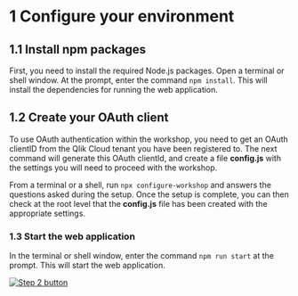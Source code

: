 # 1 Configure your environment

## 1.1 Install npm packages

First, you need to install the required Node.js packages.
Open a terminal or shell window. At the prompt, enter the command `npm install`. This will install the dependencies for running the web application.

## 1.2 Create your OAuth client

To use OAuth authentication within the workshop, you need to get an OAuth clientID from the Qlik Cloud tenant you have been registered to.
The next command will generate this OAuth clientId, and create a file **config.js** with the settings you will need to proceed with the workshop.

From a terminal or a shell, run `npx configure-workshop` and answers the questions asked during the setup.
Once the setup is complete, you can then check at the root level that the **config.js** file has been created with the appropriate settings.

### 1.3 Start the web application

In the terminal or shell window, enter the command `npm run start` at the prompt. This will start the web application.

[![Step 2 button](https://img.shields.io/badge/Step_2_--_Configure_the_Qlik_Cloud_tenant-green_>?style=for-the-badge)](.tutorial/02-config-qlik-cloud.md)
